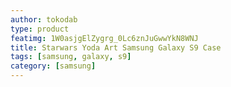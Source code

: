 ```yaml
---
author: tokodab
type: product
featimg: 1W0asjgElZygrg_0Lc6znJuGwwYkN8WNJ
title: Starwars Yoda Art Samsung Galaxy S9 Case
tags: [samsung, galaxy, s9]
category: [samsung]
---
```

